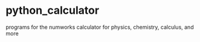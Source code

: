# python_calculator
programs for the numworks calculator for physics, chemistry, calculus, and more
